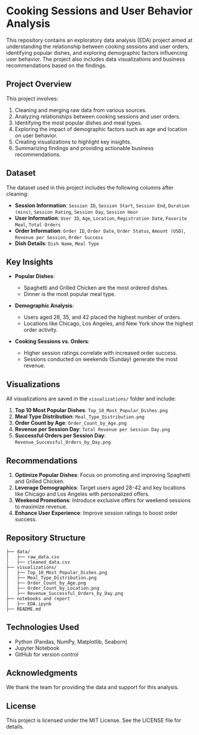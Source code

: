 # Cooking Sessions and User Behavior Analysis

This repository contains an exploratory data analysis (EDA) project aimed at understanding the relationship between cooking sessions and user orders, identifying popular dishes, and exploring demographic factors influencing user behavior. The project also includes data visualizations and business recommendations based on the findings.

## Project Overview
This project involves:

1. Cleaning and merging raw data from various sources.
2. Analyzing relationships between cooking sessions and user orders.
3. Identifying the most popular dishes and meal types.
4. Exploring the impact of demographic factors such as age and location on user behavior.
5. Creating visualizations to highlight key insights.
6. Summarizing findings and providing actionable business recommendations.

## Dataset
The dataset used in this project includes the following columns after cleaning:

- **Session Information**: `Session ID`, `Session Start`, `Session End`, `Duration (mins)`, `Session Rating`, `Session Day`, `Session Hour`
- **User Information**: `User ID`, `Age`, `Location`, `Registration Date`, `Favorite Meal`, `Total Orders`
- **Order Information**: `Order ID`, `Order Date`, `Order Status`, `Amount (USD)`, `Revenue per Session`, `Order Success`
- **Dish Details**: `Dish Name`, `Meal Type`

## Key Insights
- **Popular Dishes**:
  - Spaghetti and Grilled Chicken are the most ordered dishes.
  - Dinner is the most popular meal type.

- **Demographic Analysis**:
  - Users aged 28, 35, and 42 placed the highest number of orders.
  - Locations like Chicago, Los Angeles, and New York show the highest order activity.

- **Cooking Sessions vs. Orders**:
  - Higher session ratings correlate with increased order success.
  - Sessions conducted on weekends (Sunday) generate the most revenue.

## Visualizations
All visualizations are saved in the `visualizations/` folder and include:

1. **Top 10 Most Popular Dishes**: `Top_10_Most_Popular_Dishes.png`
2. **Meal Type Distribution**: `Meal_Type_Distribution.png`
3. **Order Count by Age**: `Order_Count_by_Age.png`
4. **Revenue per Session Day**: `Total Revenue per Session Day.png`
5. **Successful Orders per Session Day**: `Revenue_Successful_Orders_by_Day.png`

## Recommendations
1. **Optimize Popular Dishes**: Focus on promoting and improving Spaghetti and Grilled Chicken.
2. **Leverage Demographics**: Target users aged 28-42 and key locations like Chicago and Los Angeles with personalized offers.
3. **Weekend Promotions**: Introduce exclusive offers for weekend sessions to maximize revenue.
4. **Enhance User Experience**: Improve session ratings to boost order success.

## Repository Structure
```
├── data/
│   ├── raw_data.csv
│   ├── cleaned_data.csv
├── visualizations/
│   ├── Top_10_Most_Popular_Dishes.png
│   ├── Meal_Type_Distribution.png
│   ├── Order_Count_by_Age.png
│   ├── Order_Count_by_Location.png
│   ├── Revenue_Successful_Orders_by_Day.png
├── notebooks and report
│   ├── EDA.ipynb
├── README.md
```

## Technologies Used
- Python (Pandas, NumPy, Matplotlib, Seaborn)
- Jupyter Notebook
- GitHub for version control

## Acknowledgments
We thank the team for providing the data and support for this analysis.

## License
This project is licensed under the MIT License. See the LICENSE file for details.
